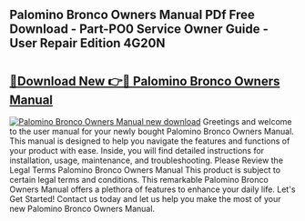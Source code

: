 ## Palomino Bronco Owners Manual PDf Free Download - Part-PO0 Service Owner Guide - User Repair Edition 4G20N

# <h2><a href="http://bc48399.oget.top/?id=Palomino+Bronco+Owners+Manual">🔗Download New 👉🔴 Palomino Bronco Owners Manual</a></h2>

[![Palomino Bronco Owners Manual new download](https://i.imgur.com/5g1atiW.png)](http://bc48399.oget.top/?id=Palomino+Bronco+Owners+Manual)
Greetings and welcome to the user manual for your newly bought Palomino Bronco Owners Manual. This manual is designed to help you navigate the features and functions of your product with ease. Inside, you will find detailed instructions for installation, usage, maintenance, and troubleshooting. Please Review the Legal Terms Palomino Bronco Owners Manual This product is subject to certain legal terms and conditions. This remarkable Palomino Bronco Owners Manual offers a plethora of features to enhance your daily life. Let's Get Started! Contact us today and let us help you make the most of your new Palomino Bronco Owners Manual.
